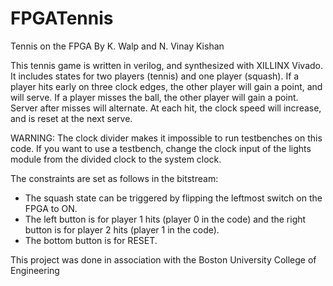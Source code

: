 # FPGATennis

Tennis on the FPGA
By K. Walp and N. Vinay Kishan

This tennis game is written in verilog, and synthesized with XILLINX Vivado. It includes states for two players (tennis) and one player (squash). If a player hits early on three clock edges, the other player will gain a point, and will serve. If a player misses the ball, the other player will gain a point. Server after misses will alternate. At each hit, the clock speed will increase, and is reset at the next serve. 


WARNING: The clock divider makes it impossible to run testbenches on this code. If you want to use a testbench, change the clock input of the lights module from the divided clock to the system clock.


The constraints are set as follows in the bitstream:

  - The squash state can be triggered by flipping the leftmost switch on the FPGA to ON. 
  - The left button is for player 1 hits (player 0 in the code) and the right button is for player 2 hits (player 1 in the code). 
  - The bottom button is for RESET.

This project was done in association with the Boston University College of Engineering

